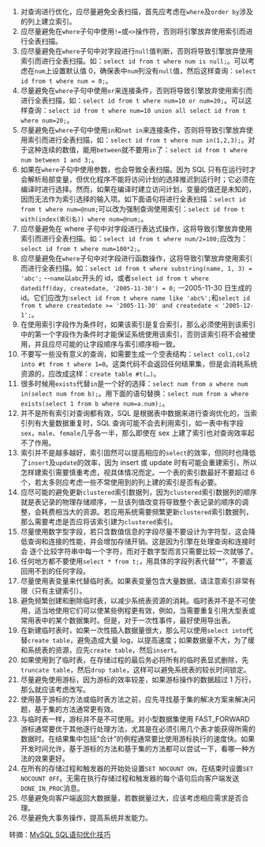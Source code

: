 1. 对查询进行优化，应尽量避免全表扫描，首先应考虑在`where`及`order by`涉及的列上建立索引。
2. 应尽量避免在`where`子句中使用`!=`或`<>`操作符，否则将引擎放弃使用索引而进行全表扫描。
3. 应尽量避免在`where`子句中对字段进行`null`值判断，否则将导致引擎放弃使用索引而进行全表扫描。如：`select id from t where num is null;`。可以考虑在`num`上设置默认值 0，确保表中`num`列没有`null`值，然后这样查询：`select id from t where num = 0;`。
4. 尽量避免在`where`子句中使用`or`来连接条件，否则将导致引擎放弃使用索引而进行全表扫描，如：`select id from t where num=10 or num=20;`。可以这样查询：`select id from t where num=10 union all select id from t where num=20;`。
5. 尽量避免在`where`子句中使用`in`和`not in`来连接条件，否则将导致引擎放弃使用索引而进行全表扫描，如：`select id from t where num in(1,2,3);`。对于这种连续的数值，能用`between`就不要用`in`了：`select id from t where num between 1 and 3;`。
6. 如果在`where`子句中使用参数，也会导致全表扫描。因为 SQL 只有在运行时才会解析局部变量，但优化程序不能将访问计划的选择推迟到运行时；它必须在编译时进行选择。然而，如果在编译时建立访问计划，变量的值还是未知的，因而无法作为索引选择的输入项。如下面语句将进行全表扫描：`select id from t where num=@num;`可以改为强制查询使用索引：`select id from t with(index(索引名)) where num=@num;`。
7. 应尽量避免在 where 子句中对字段进行表达式操作，这将导致引擎放弃使用索引而进行全表扫描。如：`select id from t where num/2=100;`应改为：`select id from t where num=100*2;`。
8. 应尽量避免在`where`子句中对字段进行函数操作，这将导致引擎放弃使用索引而进行全表扫描。如：`select id from t where substring(name, 1, 3) = 'abc';` --`name`以`abc`开头的 id，或者`select id from t where datediff(day, createdate, '2005-11-30') = 0;` -–2005-11-30 日生成的 id。它们应改为:`select id from t where name like 'abc%';`和`select id from t where createdate >= '2005-11-30' and createdate < '2005-12-1';`。
9. 在使用索引字段作为条件时，如果该索引是复合索引，那么必须使用到该索引中的第一个字段作为条件时才能保证系统使用该索引，否则该索引将不会被使用，并且应尽可能的让字段顺序与索引顺序相一致。
10. 不要写一些没有意义的查询，如需要生成一个空表结构：`select col1,col2 into #t from t where 1=0`。这类代码不会返回任何结果集，但是会消耗系统资源的，应改成这样：`create table #t(…)`。
11. 很多时候用`exists`代替`in`是一个好的选择：`select num from a where num in(select num from b);`。用下面的语句替换：`select num from a where exists(select 1 from b where num=a.num);`。
12. 并不是所有索引对查询都有效，SQL 是根据表中数据来进行查询优化的，当索引列有大量数据重复时，SQL 查询可能不会去利用索引，如一表中有字段`sex`，`male`、`female`几乎各一半，那么即使在 sex 上建了索引也对查询效率起不了作用。
13. 索引并不是越多越好，索引固然可以提高相应的`select`的效率，但同时也降低了`insert`及`update`的效率，因为 insert 或 update 时有可能会重建索引，所以怎样建索引需要慎重考虑，视具体情况而定。一个表的索引数最好不要超过 6 个，若太多则应考虑一些不常使用到的列上建的索引是否有必要。
14. 应尽可能的避免更新`clustered`索引数据列，因为`clustered`索引数据列的顺序就是表记录的物理存储顺序，一旦该列值改变将导致整个表记录的顺序的调整，会耗费相当大的资源。若应用系统需要频繁更新`clustered`索引数据列，那么需要考虑是否应将该索引建为`clustered`索引。
15. 尽量使用数字型字段，若只含数值信息的字段尽量不要设计为字符型，这会降低查询和连接的性能，并会增加存储开销。这是因为引擎在处理查询和连接时会 逐个比较字符串中每一个字符，而对于数字型而言只需要比较一次就够了。
16. 任何地方都不要使用`select * from t;`，用具体的字段列表代替“*”，不要返回用不到的任何字段。
17. 尽量使用表变量来代替临时表。如果表变量包含大量数据，请注意索引非常有限（只有主键索引）。
18. 避免频繁创建和删除临时表，以减少系统表资源的消耗。临时表并不是不可使用，适当地使用它们可以使某些例程更有效，例如，当需要重复引用大型表或常用表中的某个数据集时。但是，对于一次性事件，最好使用导出表。
19. 在新建临时表时，如果一次性插入数据量很大，那么可以使用`select into`代替`create table`，避免造成大量 log，以提高速度；如果数据量不大，为了缓和系统表的资源，应先`create table`，然后`insert`。
20. 如果使用到了临时表，在存储过程的最后务必将所有的临时表显式删除，先`truncate table`，然后`drop table`，这样可以避免系统表的较长时间锁定。
21. 尽量避免使用游标，因为游标的效率较差，如果游标操作的数据超过 1 万行，那么就应该考虑改写。
22. 使用基于游标的方法或临时表方法之前，应先寻找基于集的解决方案来解决问题，基于集的方法通常更有效。
23. 与临时表一样，游标并不是不可使用。对小型数据集使用 FAST_FORWARD 游标通常要优于其他逐行处理方法，尤其是在必须引用几个表才能获得所需的数据时。在结果集中包括“合计”的例程通常要比使用游标执行的速度快。如果开发时间允许，基于游标的方法和基于集的方法都可以尝试一下，看哪一种方法的效果更好。
24. 在所有的存储过程和触发器的开始处设置`SET NOCOUNT ON`，在结束时设置`SET NOCOUNT OFF`。无需在执行存储过程和触发器的每个语句后向客户端发送`DONE_IN_PROC`消息。
25. 尽量避免向客户端返回大数据量，若数据量过大，应该考虑相应需求是否合理。
26. 尽量避免大事务操作，提高系统并发能力。


转摘：[MySQL SQL语句优化技巧](http://www.uml.org.cn/sjjm/201610184.asp)




